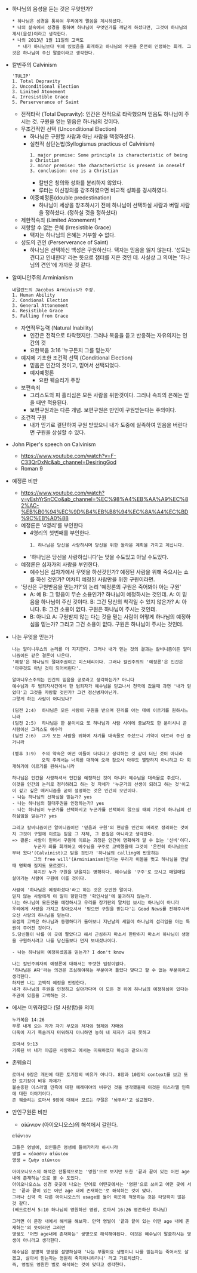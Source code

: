 * 하나님의 음성을 듣는 것은 무엇인가?
  ```
  * 하나님은 성경을 통하여 우리에게 말씀을 계시하셨다.
  * 나의 삶속에서 성경을 통하여 하나님이 무엇인가를 깨닫게 하셨다면, 그것이 하나님의 계시(음성)이라고 생각한다.
  * 나의 2013년 1월 11일의 고백도
    * 내가 하나님보다 위에 있었음을 회개하고 하나님의 주권을 온전히 인정하는 회개. 그것은 하나님이 주신 말씀이라고 생각한다.
  ```
* 칼빈주의 Calvinism
  ```
  'TULIP'
  1. Total Depravity
  2. Unconditional Election
  3. Limited Atonement
  4. Irresistible Grace
  5. Perserverance of Saint
  ```
  * 전적타락 (Total Depravity): 인간은 전적으로 타락했으며 믿음도 하나님이 주시는 것. 구원을 얻는 믿음은 하나님의 것이다.
  * 무조건적인 선택 (Unconditional Election)
    * 하나님은 구원할 사람과 아닌 사람을 택정하셨다.
    * 실천적 삼단논법(Syllogismus practicus of Calvinism)
      ```
      1. major premise: Some principle is characteristic of being a Christian
      2. minor premise: the characteristic is present in oneself
      3. conclusion: one is a Christian
      ```
      * 칼빈은 칭의와 성화를 분리하지 않았다.
      * 루터는 이신칭의를 강조하였으면 비교적 성화를 경시하였다.
    * 이중예정론(double predestination)
      * 하나님이 세상을 창조하시기 전에 하나님이 선택하실 사람과 버릴 사람을 정하셨다. (정하실 것을 정하셨다)
  * 제한적속죄 (Limited Atonement)
    * 
  * 저항할 수 없는 은혜 (Irresistible Grace)
     * 택자는 하나님의 은혜는 거부할 수 없다.
  * 성도의 견인 (Perserverance of Saint)
    * 하나님은 선택하신 백성은 구원하신다. 택자는 믿음을 잃지 않는다. '성도는 견디고 인내한다' 라는 뜻으로 챕터를 지은 것인 데.
      사실상 그 의미는 '하나님의 견인'에 가까운 것 같다.
* 알미니안주의 Arminianism
  ```
  네덜란드의 Jacobus Arminius가 주장.
  1. Human Ability
  2. Condional Election
  3. General Attonement
  4. Resistible Grace
  5. Falling from Grace
  ```
  * 자연적무능력 (Natural Inability)
    * 인간은 전적으로 타락했지만. 그러나 복음을 듣고 반응하는 자유의지는 인간의 것
    * 요한복음 3:16 '누구든지 그를 믿는자'
  * 예지에 기초한 조건적 선택 (Conditional Election)
    * 믿음은 인간의 것이고, 믿어서 선택되었다.
    * 예지예정론
      * 요한 웨슬리가 주장
  * 보편속죄
    * 그리스도의 피 흘리심은 모든 사람을 위한것이다. 그러나 속죄의 은혜는 믿을 때만 적용된다.
    * 보편구원과는 다른 개념. 보편구원은 만인이 구원받는다는 주의이다.
  * 조건적 구원
    * 내가 믿기로 결단하여 구원 받았으니 내가 도중에 실족하여 믿음을 버린다면 구원을 상실할 수 있다.
      
* John Piper's speech on Calvinism
  * https://www.youtube.com/watch?v=F-C33QrDxNc&ab_channel=DesiringGod
  * Roman 9
* 예정론 비판
  * https://www.youtube.com/watch?v=yEshYrSnCCo&ab_channel=%EC%98%A4%EB%AA%A9%EC%82%AC-%EB%B0%94%EC%9D%B4%EB%B8%94%EC%8A%A4%EC%BD%9C%EB%A0%88
  * 예정론은 '4영리'를 부인한다
    * 4영리의 첫번째를 부인한다.
      ```
      1. 하나님은 당신을 사랑하시며 당신을 위한 놀라운 계획을 가지고 계십니다.
      ```
    * '하나님은 당신을 사랑하십니다'는 맞을 수도있고 아닐 수도있다.
  * 예정론은 십자가의 사랑을 부인한다.
    * 예수님은 십자가에서 무엇을 하신것인가? 예정된 사람을 위해 죽으시는 쇼를 하신 것인가? 어차피 예정된 사람만을 위한 구원이라면.
  * '당신은 구원받음을 믿는가?'의 논리 '예정론의 구원은 죽어봐야 아는 구원'
    * A: 예
      B: 그 믿음이 무슨 소용인가? 하나님이 예정하시는 것인데.
      A: 이 믿음을 하나님이 주신 것이다.
      B: 그건 당신의 착각일 수 있지 않은가?
      A: 아니다.
      B: 그건 소용이 없다. 구원은 하나님이 주시는 것인데.
    * B: 아니요
      A: 구원받지 않는 다는 것을 믿는 사람이 어떻게 하나님의 예정하심을 믿는가? 그리고 그건 소용이 없다. 구원은 하나님이 주시는 것인데.
* 나는 무엇을 믿는가
  ```
  나는 알미니우스의 논리를 더 지지한다. 그러나 내가 믿는 것의 결과는 칼비니즘이든 알미니즘이든 같은 결론이 나온다.
  '예정'은 하나님의 절대주권이고 미스테리이다. 그러나 칼빈주의의 '예정론'은 인간은 '아무것도 아닌 것이 되어버린다'.
  
  알마니우스주의는 인간의 믿음을 공로라고 생각하는가? 아니다
  예수님과 두 범죄자사건에서 한 범죄자가 예수님을 믿고나서 천국에 갔을때 과연 '내가 믿었다'고 그것을 자랑할 것인가? 그건 정신병자아닌가.
  그렇게 하는 사람이 어디있나?
  
  (딤전 2:4)	하나님은 모든 사람이 구원을 받으며 진리를 아는 데에 이르기를 원하시느니라
  (딤전 2:5)	하나님은 한 분이시요 또 하나님과 사람 사이에 중보자도 한 분이시니 곧 사람이신 그리스도 예수라
  (딤전 2:6)	그가 모든 사람을 위하여 자기를 대속물로 주셨으니 기약이 이르러 주신 증거니라
  
  (벧후 3:9)  주의 약속은 어떤 이들이 더디다고 생각하는 것 같이 더딘 것이 아니라
             오직 주께서는 너희를 대하여 오래 참으사 아무도 멸망하지 아니하고 다 회개하기에 이르기를 원하시느니라

  하나님은 인간을 사랑하셔서 인간을 예정하신 것이 아니라 예수님을 대속물로 주셨다.
  이것을 인간의 논리로 정리하려고 하는 것 자체가 '누군가의 선생이 되려고 하는 것'이고 이 깊고 깊은 매커니즘을 굳이 설명하는 것은 인간의 오만이다.
  - 나는 하나님의 선하심을 믿는가? yes
  - 나는 하나님의 절대주권을 인정하는가? yes
  - 나는 하나님이 누군가를 선택하시고 누군가를 선택하지 않으실 때의 기준이 하나님의 선하심임을 믿는가? yes
  
  그리고 칼비니즘이던 알미니즘이던 '믿음과 구원'의 현상을 인간의 머리로 정리하는 것이지 그것이 구원에 이르는 믿음 그 자체, 그 본질은 아니라고 생각한다.
  => 결론: 사람이 믿어서 구원에 이르는 과정은 인간이 명확하게 알 수 없는 '신비'이다.
          누군가 죄를 회개하고 예수님을 구주로 고백했을때 그것이 '온전히 하나님으로부터 왔다'(Calvinist)고 믿을 것인가 '하나님의 calling에 반응하는
          그의 free will'(Arminianism)인가는 우리가 이몸을 벗고 하나님을 만날때 명확해 질지도 모르겠다.
          하지만 누가 구원을 받을지는 명확하다. 예수님을 '구주'로 모시고 매일매일 살아가는 사람이 구원에 이를 것이다.
               
  사람이 '하나님은 예정하셨다'라고 하는 것은 오만한 말이다.
  믿지 않는 사람에게 이 말이 향한다면 '확인사살'에 불과하지 않는가.
  나는 하나님이 모든것을 예정하시고 우리를 장기판의 말처럼 보시는 하나님이 아니라
  우리에게 사랑을 가지고 찾아오셔서 '믿으면 구원을 받는다'는 Good News를 전해주시러 오신 사랑의 하나님을 믿는다.
  요셉의 고백은 하나님과 동행하다가 돌아보니 지난날의 세월이 하나님의 섭리임을 아는 특권이 주어진 것이다.
  5.당신들이 나를 이 곳에 팔았다고 해서 근심하지 마소서 한탄하지 마소서 하나님이 생명을 구원하시려고 나를 당신들보다 먼저 보내셨나이다.
 
  - 나는 하나님이 예정하셨음을 믿는가? I don't know
  
  나는 칼빈주의자의 예정론에 대해서는 뚜렷한 입장이없다.
  '하나님은 A다'라는 의견은 조심해야하는 부분이며 틀렸다 맞다고 할 수 없는 부분이라고 생각한다.
  하지만 나는 고백적 예정을 인정한다.
  내가 하나님의 주권을 인정하고 살아가다며 이 모든 것 위에 하나님의 예정하심이 있다는 주권이 있음을 고백하는 것.
  ```
* 에서는 미워하였다 (덜 사랑함)을 의미
  ```
  누가복음 14:26
  무릇 내게 오는 자가 자기 부모와 처자와 형제와 자매와
  더욱이 자기 목숨까지 미워하지 아니하면 능히 내 제자가 되지 못하고

  로마서 9:13
  기록된 바 내가 야곱은 사랑하고 에서는 미워하였다 하심과 같으니라
  ```
* 존웨슬리
  ```
  로마서 9장은 개인에 대한 토기장의 비유가 아니다. 8장과 10장의 context를 보고 또한 토기장이 비유 자체가
  불순종한 이스라엘 민족에 대한 예레미야의 비유인 것을 생각했을때 이것은 이스라엘 민족에 대한 이야기이다.
  존 웨슬리는 로마서 9장에 대해서 모르는 구절은 '놔두라'고 설교했다.
  ```
  
* 만인구원론 비판
  * αἰώνιον (아이오니오스)의 해석에서 갈린다.
  ```
  αἰώνιον
  
  그들은 영벌에, 의인들은 영생에 들어가리라 하시니라
  영벌 = κόλασιν αἰώνιον
  영생 = ζωὴν αἰώνιον
  
  아이오니오스의 해석은 전통적으로는 '영원'으로 보지만 또한 '끝과 끝이 있는 어떤 age 내에 존재하는'으로 볼 수 도있다.
  아이오니오스느 성경 곳곳에 나오는 단어로 어떤곳에서는 '영원'으로 쓰이고 어떤 곳에 서는 '끝과 끝이 있는 어떤 age 내에 존재하는'로 해석하는 것이 맞다.
  그러나 신약 즉 다른 아이니오스의 usage를 들어 이곳에 적용하는 것은 타당하지 않은 것 같다.
  (베드로전서 5:10 하나님의 영원하신 영광, 로마서 16:26 영존하신 하나님)
  
  그러면 이 문장 내에서 해석을 해보자. 만약 영벌이 '끝과 끝이 있는 어떤 age 내에 존재하는'의 뜻이라면 그러면
  영생도 '어떤 age내에 존재하는' 생명으로 해석해야된다. 이것은 예수님이 말씀하시는 영생이 아니라고 생각한다.
  
  예수님은 분명히 영생을 설명하실때 '나는 부활이요 생명이니 나를 믿는자는 죽어서도 살겠고, 살아서 믿는자는 영원히 죽지아니하리니' 라고 가르치셨다.
  즉, 영벌도 영원한 벌로 해석하는 것이 맞다고 생각한다.
  ```
   
